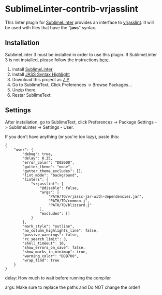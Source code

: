 SublimeLinter-contrib-vrjasslint
================================

This linter plugin for [SublimeLinter][docs] provides an interface to [vrjasslint](https://github.com/Ruk33/vrJASS). It will be used with files that have the “__jass__” syntax.

## Installation
SublimeLinter 3 must be installed in order to use this plugin. If SublimeLinter 3 is not installed, please follow the instructions [here][installation].

1. Install [SublimeLinter](http://sublimelinter.readthedocs.io/en/latest/installation.html#installing-via-pc)
2. Install [JASS Syntax Highlight](https://github.com/Ruk33/SublimeText-JASS)
3. Download this project as [ZIP](https://github.com/Ruk33/SublimeLinter-contrib-vrjasslint/archive/master.zip)
4. Go to SublimeText, Click Preferences -> Browse Packages...
5. Unzip there.
6. Restar SublimeText.

## Settings
After installation, go to SublimeText, click Preferences -> Package Settings -> SublimeLinter -> Settings - User.

If you don't have anything (or you're too lazy), paste this:

```
{
    "user": {
        "debug": true,
        "delay": 0.25,
        "error_color": "D02000",
        "gutter_theme": "none",
        "gutter_theme_excludes": [],
        "lint_mode": "background",
        "linters": {
            "vrjasslint": {
                "@disable": false,
                "args": [
                	"PATH/TO/vrjassc-jar-with-dependencies.jar",
                	"PATH/TO/common.j",
                	"PATH/TO/blizzard.j"
                ],
                "excludes": []
            }
        },
        "mark_style": "outline",
        "no_column_highlights_line": false,
        "passive_warnings": false,
        "rc_search_limit": 3,
        "shell_timeout": 10,
        "show_errors_on_save": false,
        "show_marks_in_minimap": true,
        "warning_color": "DDB700",
        "wrap_find": true
    }
}
```

delay: How much to wait before running the compiler

args: Make sure to replace the paths and Do NOT change the order!

[docs]: http://sublimelinter.readthedocs.org
[installation]: http://sublimelinter.readthedocs.org/en/latest/installation.html
